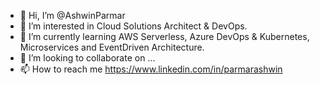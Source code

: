 - 👋 Hi, I’m @AshwinParmar
- 👀 I’m interested in Cloud Solutions Architect & DevOps.
- 🌱 I’m currently learning AWS Serverless, Azure DevOps & Kubernetes, Microservices and EventDriven Architecture.
- 💞️ I’m looking to collaborate on ...
- 📫 How to reach me https://www.linkedin.com/in/parmarashwin 

<!---
AshwinParmar/AshwinParmar is a ✨ special ✨ repository because its `README.md` (this file) appears on your GitHub profile.
You can click the Preview link to take a look at your changes.
--->
